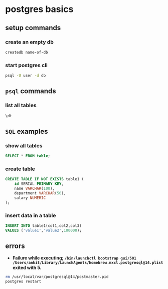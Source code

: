 # postgres basics

## setup commands

### create an empty db

```sh
createdb name-of-db
```

### start postgres cli

```sh
psql -U user -d db
```

## `psql` commands

### list all tables

```sh
\dt
```

## `SQL` examples

### show all tables

```sql
SELECT * FROM table;
```

### create table

```sql
CREATE TABLE IF NOT EXISTS table1 (
    id SERIAL PRIMARY KEY,
    name VARCHAR(100),
    department VARCHAR(50),
    salary NUMERIC
);
```

### insert data in a table

```sql
INSERT INTO table1(col1,col2,col3)
VALUES ('value1','value2',100000);
```

### 

## errors

* **Failure while executing; `/bin/launchctl bootstrap gui/501 /Users/ankit/Library/LaunchAgents/homebrew.mxcl.postgresql@14.plist` exited with 5.**

```sh
rm /usr/local/var/postgresql@14/postmaster.pid
postgres restart
```
